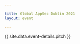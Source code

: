 ```yaml
---

title: Global AppSec Dublin 2021
layout: event

---
```


<!-- rebuild 25 -->

{{ site.data.event-details.pitch }}

